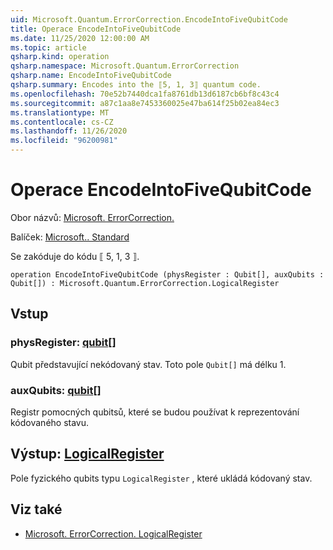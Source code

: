 ```yaml
---
uid: Microsoft.Quantum.ErrorCorrection.EncodeIntoFiveQubitCode
title: Operace EncodeIntoFiveQubitCode
ms.date: 11/25/2020 12:00:00 AM
ms.topic: article
qsharp.kind: operation
qsharp.namespace: Microsoft.Quantum.ErrorCorrection
qsharp.name: EncodeIntoFiveQubitCode
qsharp.summary: Encodes into the ⟦5, 1, 3⟧ quantum code.
ms.openlocfilehash: 70e52b7440dca1fa8761db13d6187cb6bf8c43c4
ms.sourcegitcommit: a87c1aa8e7453360025e47ba614f25b02ea84ec3
ms.translationtype: MT
ms.contentlocale: cs-CZ
ms.lasthandoff: 11/26/2020
ms.locfileid: "96200981"
---
```

# <a name="encodeintofivequbitcode-operation"></a>Operace EncodeIntoFiveQubitCode

Obor názvů: [Microsoft. ErrorCorrection.](xref:Microsoft.Quantum.ErrorCorrection)

Balíček: [Microsoft.. Standard](https://nuget.org/packages/Microsoft.Quantum.Standard)


Se zakóduje do kódu ⟦ 5, 1, 3 ⟧.

```qsharp
operation EncodeIntoFiveQubitCode (physRegister : Qubit[], auxQubits : Qubit[]) : Microsoft.Quantum.ErrorCorrection.LogicalRegister
```


## <a name="input"></a>Vstup

### <a name="physregister--qubit"></a>physRegister: [qubit](xref:microsoft.quantum.lang-ref.qubit)[]

Qubit představující nekódovaný stav. Toto pole `Qubit[]` má délku 1.


### <a name="auxqubits--qubit"></a>auxQubits: [qubit](xref:microsoft.quantum.lang-ref.qubit)[]

Registr pomocných qubitsů, které se budou používat k reprezentování kódovaného stavu.



## <a name="output--logicalregister"></a>Výstup: [LogicalRegister](xref:Microsoft.Quantum.ErrorCorrection.LogicalRegister)

Pole fyzického qubits typu `LogicalRegister` , které ukládá kódovaný stav.

## <a name="see-also"></a>Viz také

- [Microsoft. ErrorCorrection. LogicalRegister](xref:Microsoft.Quantum.ErrorCorrection.LogicalRegister)
